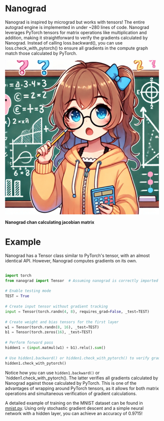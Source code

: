 # Nanograd

Nanograd is inspired by micrograd but works with tensors! The entire autograd engine is implemented in under ~280 lines of code. Nanograd leverages PyTorch tensors for matrix operations like multiplication and addition, making it straightforward to verify the gradients calculated by Nanograd. Instead of calling loss.backward(), you can use loss.check_with_pytorch() to ensure all gradients in the compute graph match those calculated by PyTorch.

![Nanograd-chan](./nanograd-chan.png)

__**Nanograd chan calculating jacobian matrix**__

# Example

Nanograd has a Tensor class similar to PyTorch's tensor, with an almost identical API. However, Nanograd computes gradients on its own.

```python

import torch
from nanograd import Tensor  # Assuming nanograd is correctly imported

# Enable testing mode
TEST = True

# Create input tensor without gradient tracking
input = Tensor(torch.randn(4, 8), requires_grad=False, _test=TEST)

# Create weight and bias tensors for the first layer
w1 = Tensor(torch.randn(8, 16), _test=TEST)
b1 = Tensor(torch.zeros(16), _test=TEST)

# Perform forward pass
hidden1 = (input.matmul(w1) + b1).relu().sum()

# Use hidden1.backward() or hidden1.check_with_pytorch() to verify gradients
hidden1.check_with_pytorch()

```

Notice how you can use `hidden1.backward()` or `hidden1.check_with_pytorch(). The latter verifies all gradients calculated by Nanograd against those calculated by PyTorch. This is one of the advantages of wrapping around PyTorch tensors, as it allows for both matrix operations and simultaneous verification of gradient calculations.

A detailed example of training on the MNIST dataset can be found in [mnist.py](./examples/mnist.py). Using only stochastic gradient descent and a simple neural network with a hidden layer, you can achieve an accuracy of 0.9715!
